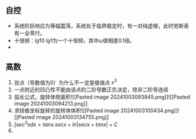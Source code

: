 ## 自控
- 系统阶跃响应为等幅震荡，系统处于临界稳定时，有一对纯虚根，此时劳斯表有一全零行。
- 十倍频：$lg10$ $lg1$为一个十倍频，其中$\omega$值相差0.1倍。
- 
## 高数
1. 驻点（导数值为0）为什么不一定是极值点 $x^3$
2. 一点附近的凹凸性不能由该点的二阶导数正负决定，除非二阶导连续
3. 弧长公式，旋转体侧面积![[Pasted image 20241003093845.png]]![[Pasted image 20241003094213.png]]
4. 求绕极坐标旋转的旋转体体积![[Pasted image 20241003100434.png]]![[Pasted image 20241003134755.png]]
5. $\int sec^3 x dx =tanx.secx+ln|secx+tanx|+C$
6. 
